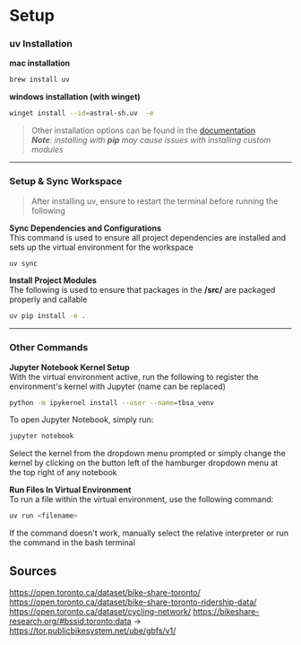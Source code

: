 # Setup

### uv Installation
**mac installation**
```sh
brew install uv
```
**windows installation (with winget)**
```sh
winget install --id=astral-sh.uv  -e
```
> Other installation options can be found in the [documentation](https://docs.astral.sh/uv/getting-started/installation/)  
> ***Note**: installing with **pip** may cause issues with installing custom modules*
---
### Setup & Sync Workspace
>After installing uv, ensure to restart the terminal before running the following  

**Sync Dependencies and Configurations**  
This command is used to ensure all project dependencies are installed and sets up the virtual environment for the workspace
```sh
uv sync
```
**Install Project Modules**  
The following is used to ensure that packages in the **/src/** are packaged properly and callable
```sh
uv pip install -e .
```

---

### Other Commands

**Jupyter Notebook Kernel Setup**  
With the virtual environment active, run the following to register the environment's kernel with Jupyter (name can be replaced)
```sh
python -m ipykernel install --user --name=tbsa_venv
```
To open Jupyter Notebook, simply run:
```sh
jupyter notebook
```
Select the kernel from the dropdown menu prompted or simply change the kernel by clicking on the button left of the hamburger dropdown menu at the top right of any notebook

**Run Files In Virtual Environment**  
To run a file within the virtual environment, use the following command:
```sh
uv run <filename>
```
If the command doesn't work, manually select the relative interpreter or run the command in the bash terminal



## Sources
https://open.toronto.ca/dataset/bike-share-toronto/  
https://open.toronto.ca/dataset/bike-share-toronto-ridership-data/  
https://open.toronto.ca/dataset/cycling-network/
https://bikeshare-research.org/#bssid:toronto:data -> https://tor.publicbikesystem.net/ube/gbfs/v1/